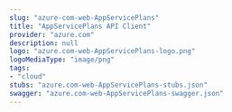 ```yaml
---
slug: "azure-com-web-AppServicePlans"
title: "AppServicePlans API Client"
provider: "azure.com"
description: null
logo: "azure.com-web-AppServicePlans-logo.png"
logoMediaType: "image/png"
tags:
- "cloud"
stubs: "azure.com-web-AppServicePlans-stubs.json"
swagger: "azure.com-web-AppServicePlans-swagger.json"
---
```

